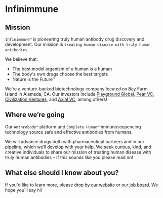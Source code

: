 # Infinimmune
## Mission
`Infinimmune™` is pioneering truly human antibody drug discovery and development. Our mission is `treating human disease with truly human antibodies`.

We believe that:
- The best model organism of a human is a human
- The body's own drugs choose the best targets
- Nature is the Future™

We’re a venture-backed biotechnology company located on Bay Farm Island in Alameda, CA. Our investors include [Playground Global](https://playground.vc), [Pear VC](https://pear.vc), [Civilization Ventures](https://civilizationventures.com), and [Axial VC](https://axialvc.com), among others!

## Where we’re going

Our `Anthrobody™` platform and `Complete Human™` immunosequencing technology source safe and effective antibodies from humans. 

We will advance drugs both with pharmaceutical partners and in our pipeline, which we’ll develop with your help. We seek curious, kind, and creative individuals to share our mission of treating human disease with truly human antibodies – if this sounds like you please read on!

## What else should I know about you?

If you'd like to learn more, please drop by [our website](https://infinimmune.com) or our [job board](https://www.notion.so/infinimmune/Careers-Infinimmune-dd6d8a3dcd2643cb95c854cf29ae1902?pvs=4). We hope you'll say hi!
